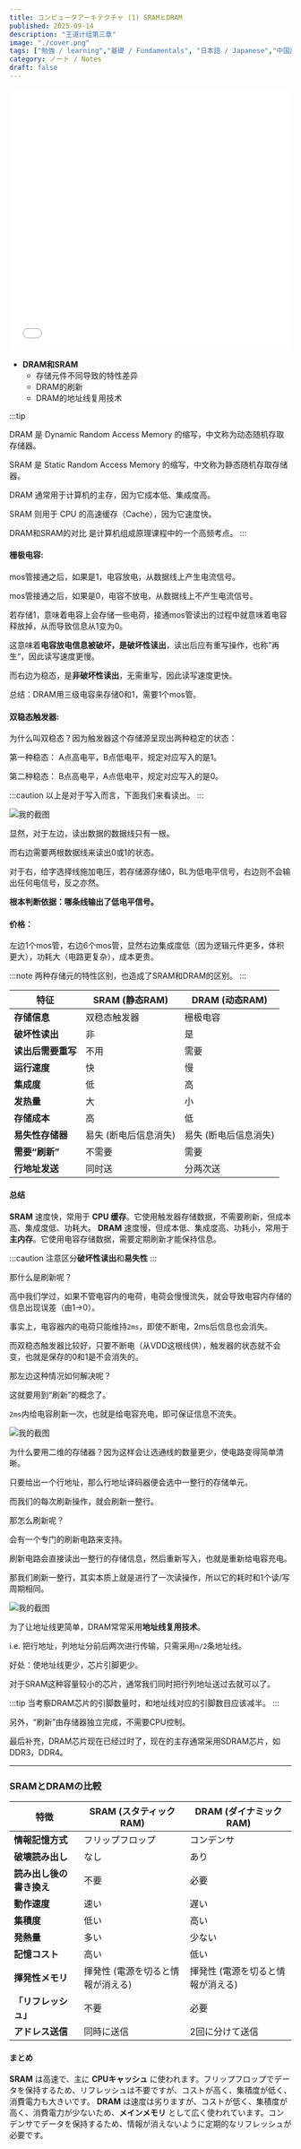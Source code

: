 ```yaml
---
title: コンピュータアーキテクチャ (1) SRAMとDRAM
published: 2025-09-14
description: "王道计组第三章"
image: "./cover.png"
tags: ["勉強 / learning","基礎 / Fundamentals", "日本語 / Japanese","中国語 / Chinese"]
category: ノート / Notes
draft: false
---
```


<iframe width="100%" height="468" src="//player.bilibili.com/player.html?isOutside=true&aid=995248168&bvid=BV1ps4y1d73V&cid=1100440728&p=35" scrolling="no" border="0" frameborder="no" framespacing="0" allowfullscreen="true"></iframe>

- **DRAM和SRAM**
    - 存储元件不同导致的特性差异
    - DRAM的刷新
    - DRAM的地址线复用技术

:::tip

DRAM 是 Dynamic Random Access Memory 的缩写，中文称为动态随机存取存储器。

SRAM 是 Static Random Access Memory 的缩写，中文称为静态随机存取存储器。

DRAM 通常用于计算机的主存，因为它成本低、集成度高。

SRAM 则用于 CPU 的高速缓存（Cache），因为它速度快。

DRAM和SRAM的对比 是计算机组成原理课程中的一个高频考点。
:::

#### 栅极电容: 

mos管接通之后，如果是1，电容放电，从数据线上产生电流信号。

mos管接通之后，如果是0，电容不放电，从数据线上不产生电流信号。 

若存储1，意味着电容上会存储一些电荷，接通mos管读出的过程中就意味着电容释放掉，从而导致信息从1变为0。

这意味着**电容放电信息被破坏，是破坏性读出**，读出后应有重写操作，也称”再生“，因此读写速度更慢。

而右边为稳态，是**非破坏性读出**，无需重写，因此读写速度更快。

总结：DRAM用三级电容来存储0和1，需要1个mos管。

#### 双稳态触发器: 

为什么叫双稳态？因为触发器这个存储源呈现出两种稳定的状态：

第一种稳态： A点高电平，B点低电平，规定对应写入的是1。

第二种稳态： B点高电平，A点低电平，规定对应写入的是0。

:::caution
以上是对于写入而言，下面我们来看读出。
:::

![我的截图](/images/1.png)

显然，对于左边，读出数据的数据线只有一根。

而右边需要两根数据线来读出0或1的状态。

对于右，给字选择线施加电压，若存储源存储0，BL为低电平信号，右边则不会输出任何电信号，反之亦然。

**根本判断依据：哪条线输出了低电平信号。**

#### 价格：

左边1个mos管，右边6个mos管，显然右边集成度低（因为逻辑元件更多，体积更大），功耗大（电路更复杂），成本更贵。

:::note
两种存储元的特性区别，也造成了SRAM和DRAM的区别。
:::

| 特征 | SRAM (静态RAM) | DRAM (动态RAM) |
|---|---|---|
| **存储信息** | 双稳态触发器 | 栅极电容 |
| **破坏性读出** | 非 | 是 |
| **读出后需要重写** | 不用 | 需要 |
| **运行速度** | 快 | 慢 |
| **集成度** | 低 | 高 |
| **发热量** | 大 | 小 |
| **存储成本** | 高 | 低 |
| **易失性存储器** | 易失 (断电后信息消失) | 易失 (断电后信息消失) |
| **需要“刷新”** | 不需要 | 需要 |
| **行地址发送** | 同时送 | 分两次送 |

#### 总结
**SRAM** 速度快，常用于 **CPU 缓存**。它使用触发器存储数据，不需要刷新，但成本高、集成度低、功耗大。
**DRAM** 速度慢，但成本低、集成度高、功耗小，常用于 **主内存**。它使用电容存储数据，需要定期刷新才能保持信息。

:::caution
注意区分**破坏性读出**和**易失性**
:::

那什么是刷新呢？

高中我们学过，如果不管电容内的电荷，电荷会慢慢流失，就会导致电容内存储的信息出现误差（由1→0）。

事实上，电容器内的电荷只能维持`2ms`，即使不断电，2ms后信息也会消失。

而双稳态触发器比较好，只要不断电（从VDD这根线供），触发器的状态就不会变，也就是保存的0和1是不会消失的。

那左边这种情况如何解决呢？

这就要用到“刷新”的概念了。

`2ms`内给电容刷新一次，也就是给电容充电，即可保证信息不流失。

![我的截图](/images/2.png)

为什么要用二维的存储器？因为这样会让选通线的数量更少，使电路变得简单清晰。

只要给出一个行地址，那么行地址译码器便会选中一整行的存储单元。

而我们的每次刷新操作，就会刷新一整行。

那怎么刷新呢？

会有一个专门的刷新电路来支持。

刷新电路会直接读出一整行的存储信息，然后重新写入，也就是重新给电容充电。

那我们刷新一整行，其实本质上就是进行了一次读操作，所以它的耗时和1个读/写周期相同。

![我的截图](/images/3.png)

为了让地址线更简单，DRAM常常采用**地址线复用技术**。

i.e. 把行地址，列地址分前后两次进行传输，只需采用`n/2`条地址线。

好处：使地址线更少，芯片引脚更少。

对于SRAM这种容量较小的芯片，通常我们同时把行列地址送过去就可以了。  

:::tip
当考察DRAM芯片的引脚数量时，和地址线对应的引脚数目应该减半。
:::

另外，“刷新”由存储器独立完成，不需要CPU控制。

最后补充，DRAM芯片现在已经过时了，现在的主存通常采用SDRAM芯片，如DDR3，DDR4。

---

### SRAMとDRAMの比較

| 特徴 | SRAM (スタティックRAM) | DRAM (ダイナミックRAM) |
|---|---|---|
| **情報記憶方式** | フリップフロップ | コンデンサ |
| **破壊読み出し** | なし | あり |
| **読み出し後の書き換え** | 不要 | 必要 |
| **動作速度** | 速い | 遅い |
| **集積度** | 低い | 高い |
| **発熱量** | 多い | 少ない |
| **記憶コスト** | 高い | 低い |
| **揮発性メモリ** | 揮発性 (電源を切ると情報が消える) | 揮発性 (電源を切ると情報が消える) |
| **「リフレッシュ」** | 不要 | 必要 |
| **アドレス送信** | 同時に送信 | 2回に分けて送信 |

#### まとめ
**SRAM** は高速で、主に **CPUキャッシュ** に使われます。フリップフロップでデータを保持するため、リフレッシュは不要ですが、コストが高く、集積度が低く、消費電力も大きいです。
**DRAM** は速度は劣りますが、コストが低く、集積度が高く、消費電力が少ないため、**メインメモリ** として広く使われています。コンデンサでデータを保持するため、情報が消えないように定期的なリフレッシュが必要です。
